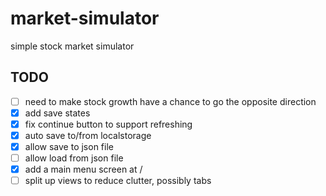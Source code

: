 # market-simulator

simple stock market simulator

## TODO

- [ ] need to make stock growth have a chance to go the opposite direction
- [x] add save states
- [x] fix continue button to support refreshing
- [x] auto save to/from localstorage
- [x] allow save to json file
- [ ] allow load from json file
- [x] add a main menu screen at /
- [ ] split up views to reduce clutter, possibly tabs

